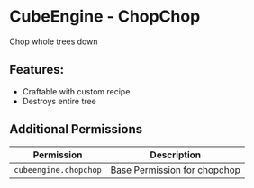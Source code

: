 # CubeEngine - ChopChop
Chop whole trees down
## Features:
 - Craftable with custom recipe
 - Destroys entire tree
## Additional Permissions

| Permission | Description |
| --- | --- |
| `cubeengine.chopchop` | Base Permission for chopchop |
